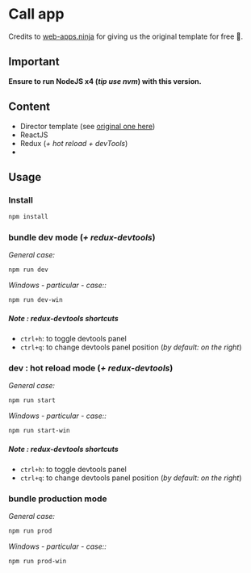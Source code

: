 Call app
==========

Credits to [web-apps.ninja](http://web-apps.ninja/director-free-responsive-admin-template/) for giving us the original template for free :clap:.

## Important

**Ensure to run NodeJS x4 (*tip use nvm*) with this version.**

## Content

- Director template (see [original one here]((http://web-apps.ninja/director-free-responsive-admin-template/)))
- ReactJS
- Redux (*+ hot reload + devTools*)
-

## Usage

### Install
```bash
npm install
```

### bundle dev mode (*+ redux-devtools*)

*General case:*
```bash
npm run dev
```

*Windows - particular - case::*
```bash
npm run dev-win
```

##### Note : redux-devtools shortcuts
- `ctrl+h`: to toggle devtools panel
- `ctrl+q`: to change devtools panel position (*by default: on the right*)

### dev : hot reload mode (*+ redux-devtools*)

*General case:*
```bash
npm run start
```

*Windows - particular - case::*
```bash
npm run start-win
```

##### Note : redux-devtools shortcuts
- `ctrl+h`: to toggle devtools panel
- `ctrl+q`: to change devtools panel position (*by default: on the right*)

### bundle production mode

*General case:*
```bash
npm run prod
```
*Windows - particular - case::*
```bash
npm run prod-win
```
